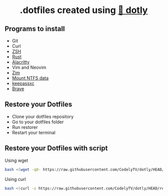 <h1 align="center">
  .dotfiles created using <a href="https://github.com/CodelyTV/dotly">🌚 dotly</a>
</h1>


 ## Programs to install

* Git
* Curl
* <a href="https://github.com/ohmyzsh/ohmyzsh/wiki/Installing-ZSH"> ZSH</a>
* <a href="https://www.rust-lang.org/tools/install"> Rust</a>
* <a href="https://alacritty.org/"> Alacritty</a>
* Vim and Neovim
* <a href="https://github.com/zimfw/zimfw"> Zim</a>
* <a href="https://forums.linuxmint.com/viewtopic.php?t=231902"> Mount NTFS data</a>
* <a href="https://keepassxc.org/"> keepassxc</a>
* <a href="https://brave.com//"> Brave</a>


## Restore your Dotfiles
* Clone your dotfiles repository
* Go to your dotfiles folder
* Run restorer
* Restart your terminal

## Restore your Dotfiles with script

Using wget
```bash
bash <(wget -qO- https://raw.githubusercontent.com/CodelyTV/dotly/HEAD/restorer)
```

Using curl
```bash
bash <(curl -s https://raw.githubusercontent.com/CodelyTV/dotly/HEAD/restorer)
```
